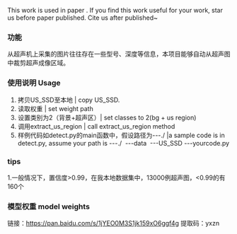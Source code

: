 This work is used in paper <Multimodal Feature Attention for Cervical Lymph Node Segmentation in Ultrasound and Doppler Images>. If you find this work useful for your work, star us before paper published. Cite us after published~

### 功能
从超声机上采集的图片往往存在一些型号、深度等信息，本项目能够自动从超声图中裁剪超声成像区域。

### 使用说明 Usage

1. 拷贝US_SSD至本地 | copy US_SSD.
2. 读取权重 | set weight path
3. 设置类别为2（背景+超声区）| set classes to 2(bg + us region)
4. 调用extract_us_region | call extract_us_region method
5. 样例代码如detect.py的main函数中，假设路径为---./ |a sample code is in detect.py, assume your path is ---./
  ​							---data
  ​							---US_SSD
  ​							---yourcode.py

### tips
1.一般情况下，置信度>0.99，在我本地数据集中，13000例超声图，<0.99的有160个 

### 模型权重 model weights
链接：https://pan.baidu.com/s/1jYEO0M3S1jk159xO6ggf4g 
提取码：yxzn

